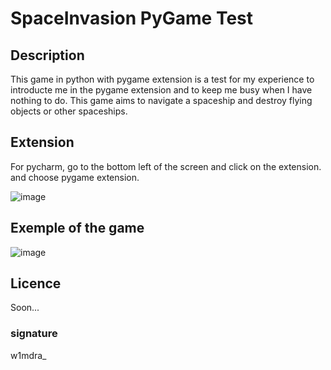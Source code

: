 # SpaceInvasion PyGame Test

## Description
This game in python with pygame extension is a test for my experience to introducte me in the pygame extension and to keep me busy when I have nothing to do.
This game aims to navigate a spaceship and destroy flying objects or other spaceships.

## Extension
For pycharm, go to the bottom left of the screen and click on the extension. and choose pygame extension.

![image](https://github.com/user-attachments/assets/f8788789-8586-4277-95a6-609186270d33)

## Exemple of the game
![image](https://github.com/user-attachments/assets/3ea51428-ea26-4f86-8386-1ddeec6b233d)


## Licence
Soon...

### signature
w1mdra_

